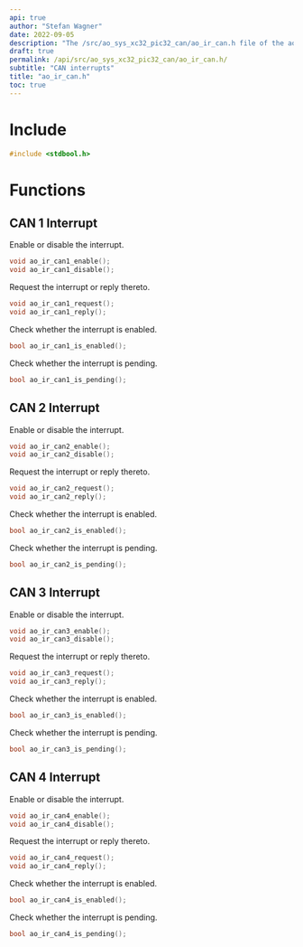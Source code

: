 ```yaml
---
api: true
author: "Stefan Wagner"
date: 2022-09-05
description: "The /src/ao_sys_xc32_pic32_can/ao_ir_can.h file of the ao real-time operating system."
draft: true
permalink: /api/src/ao_sys_xc32_pic32_can/ao_ir_can.h/
subtitle: "CAN interrupts"
title: "ao_ir_can.h"
toc: true
---
```


# Include

```c
#include <stdbool.h>
```

# Functions

## CAN 1 Interrupt

Enable or disable the interrupt.

```c
void ao_ir_can1_enable();
void ao_ir_can1_disable();
```

Request the interrupt or reply thereto.

```c
void ao_ir_can1_request();
void ao_ir_can1_reply();
```

Check whether the interrupt is enabled.

```c
bool ao_ir_can1_is_enabled();
```

Check whether the interrupt is pending.

```c
bool ao_ir_can1_is_pending();
```

## CAN 2 Interrupt

Enable or disable the interrupt.

```c
void ao_ir_can2_enable();
void ao_ir_can2_disable();
```

Request the interrupt or reply thereto.

```c
void ao_ir_can2_request();
void ao_ir_can2_reply();
```

Check whether the interrupt is enabled.

```c
bool ao_ir_can2_is_enabled();
```

Check whether the interrupt is pending.

```c
bool ao_ir_can2_is_pending();
```

## CAN 3 Interrupt

Enable or disable the interrupt.

```c
void ao_ir_can3_enable();
void ao_ir_can3_disable();
```

Request the interrupt or reply thereto.

```c
void ao_ir_can3_request();
void ao_ir_can3_reply();
```

Check whether the interrupt is enabled.

```c
bool ao_ir_can3_is_enabled();
```

Check whether the interrupt is pending.

```c
bool ao_ir_can3_is_pending();
```

## CAN 4 Interrupt

Enable or disable the interrupt.

```c
void ao_ir_can4_enable();
void ao_ir_can4_disable();
```

Request the interrupt or reply thereto.

```c
void ao_ir_can4_request();
void ao_ir_can4_reply();
```

Check whether the interrupt is enabled.

```c
bool ao_ir_can4_is_enabled();
```

Check whether the interrupt is pending.

```c
bool ao_ir_can4_is_pending();
```
